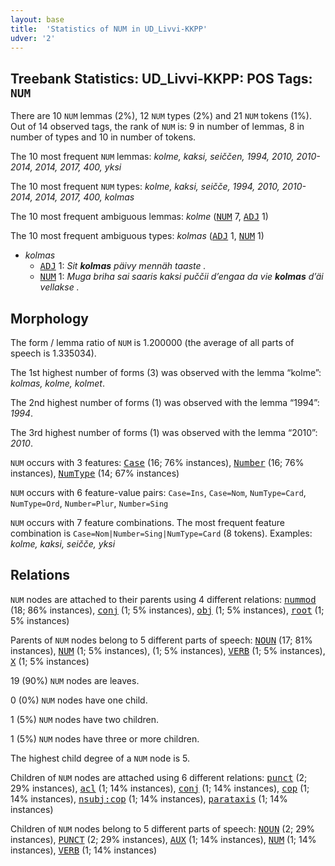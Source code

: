 ```yaml
---
layout: base
title:  'Statistics of NUM in UD_Livvi-KKPP'
udver: '2'
---
```


## Treebank Statistics: UD_Livvi-KKPP: POS Tags: `NUM`

There are 10 `NUM` lemmas (2%), 12 `NUM` types (2%) and 21 `NUM` tokens (1%).
Out of 14 observed tags, the rank of `NUM` is: 9 in number of lemmas, 8 in number of types and 10 in number of tokens.

The 10 most frequent `NUM` lemmas: <em>kolme, kaksi, seiččen, 1994, 2010, 2010-2014, 2014, 2017, 400, yksi</em>

The 10 most frequent `NUM` types:  <em>kolme, kaksi, seičče, 1994, 2010, 2010-2014, 2014, 2017, 400, kolmas</em>

The 10 most frequent ambiguous lemmas: <em>kolme</em> (<tt><a href="olo_kkpp-pos-NUM.html">NUM</a></tt> 7, <tt><a href="olo_kkpp-pos-ADJ.html">ADJ</a></tt> 1)

The 10 most frequent ambiguous types:  <em>kolmas</em> (<tt><a href="olo_kkpp-pos-ADJ.html">ADJ</a></tt> 1, <tt><a href="olo_kkpp-pos-NUM.html">NUM</a></tt> 1)


* <em>kolmas</em>
  * <tt><a href="olo_kkpp-pos-ADJ.html">ADJ</a></tt> 1: <em>Sit <b>kolmas</b> päivy mennäh taaste .</em>
  * <tt><a href="olo_kkpp-pos-NUM.html">NUM</a></tt> 1: <em>Muga briha sai saaris kaksi puččii d’engaa da vie <b>kolmas</b> d’äi vellakse .</em>

## Morphology

The form / lemma ratio of `NUM` is 1.200000 (the average of all parts of speech is 1.335034).

The 1st highest number of forms (3) was observed with the lemma “kolme”: <em>kolmas, kolme, kolmet</em>.

The 2nd highest number of forms (1) was observed with the lemma “1994”: <em>1994</em>.

The 3rd highest number of forms (1) was observed with the lemma “2010”: <em>2010</em>.

`NUM` occurs with 3 features: <tt><a href="olo_kkpp-feat-Case.html">Case</a></tt> (16; 76% instances), <tt><a href="olo_kkpp-feat-Number.html">Number</a></tt> (16; 76% instances), <tt><a href="olo_kkpp-feat-NumType.html">NumType</a></tt> (14; 67% instances)

`NUM` occurs with 6 feature-value pairs: `Case=Ins`, `Case=Nom`, `NumType=Card`, `NumType=Ord`, `Number=Plur`, `Number=Sing`

`NUM` occurs with 7 feature combinations.
The most frequent feature combination is `Case=Nom|Number=Sing|NumType=Card` (8 tokens).
Examples: <em>kolme, kaksi, seičče, yksi</em>


## Relations

`NUM` nodes are attached to their parents using 4 different relations: <tt><a href="olo_kkpp-dep-nummod.html">nummod</a></tt> (18; 86% instances), <tt><a href="olo_kkpp-dep-conj.html">conj</a></tt> (1; 5% instances), <tt><a href="olo_kkpp-dep-obj.html">obj</a></tt> (1; 5% instances), <tt><a href="olo_kkpp-dep-root.html">root</a></tt> (1; 5% instances)

Parents of `NUM` nodes belong to 5 different parts of speech: <tt><a href="olo_kkpp-pos-NOUN.html">NOUN</a></tt> (17; 81% instances), <tt><a href="olo_kkpp-pos-NUM.html">NUM</a></tt> (1; 5% instances),  (1; 5% instances), <tt><a href="olo_kkpp-pos-VERB.html">VERB</a></tt> (1; 5% instances), <tt><a href="olo_kkpp-pos-X.html">X</a></tt> (1; 5% instances)

19 (90%) `NUM` nodes are leaves.

0 (0%) `NUM` nodes have one child.

1 (5%) `NUM` nodes have two children.

1 (5%) `NUM` nodes have three or more children.

The highest child degree of a `NUM` node is 5.

Children of `NUM` nodes are attached using 6 different relations: <tt><a href="olo_kkpp-dep-punct.html">punct</a></tt> (2; 29% instances), <tt><a href="olo_kkpp-dep-acl.html">acl</a></tt> (1; 14% instances), <tt><a href="olo_kkpp-dep-conj.html">conj</a></tt> (1; 14% instances), <tt><a href="olo_kkpp-dep-cop.html">cop</a></tt> (1; 14% instances), <tt><a href="olo_kkpp-dep-nsubj-cop.html">nsubj:cop</a></tt> (1; 14% instances), <tt><a href="olo_kkpp-dep-parataxis.html">parataxis</a></tt> (1; 14% instances)

Children of `NUM` nodes belong to 5 different parts of speech: <tt><a href="olo_kkpp-pos-NOUN.html">NOUN</a></tt> (2; 29% instances), <tt><a href="olo_kkpp-pos-PUNCT.html">PUNCT</a></tt> (2; 29% instances), <tt><a href="olo_kkpp-pos-AUX.html">AUX</a></tt> (1; 14% instances), <tt><a href="olo_kkpp-pos-NUM.html">NUM</a></tt> (1; 14% instances), <tt><a href="olo_kkpp-pos-VERB.html">VERB</a></tt> (1; 14% instances)

